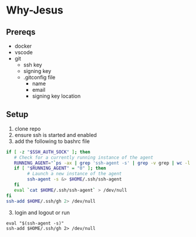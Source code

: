 # Why-Jesus
## Prereqs
* docker
* vscode
* git
  * ssh key
  * signing key 
  * .gitconfig file
    * name
    * email
    * signing key location
## Setup
1. clone repo
1. ensure ssh is started and enabled
2. add the following to bashrc file
```bash
if [ -z "$SSH_AUTH_SOCK" ]; then
   # Check for a currently running instance of the agent
   RUNNING_AGENT="`ps -ax | grep 'ssh-agent -s' | grep -v grep | wc -l | tr -d '[:space:]'`"
   if [ "$RUNNING_AGENT" = "0" ]; then
        # Launch a new instance of the agent
        ssh-agent -s &> $HOME/.ssh/ssh-agent
   fi
   eval `cat $HOME/.ssh/ssh-agent` > /dev/null
fi
ssh-add $HOME/.ssh/gh 2> /dev/null
```
3. login and logout or run
```
eval "$(ssh-agent -s)"
ssh-add $HOME/.ssh/gh 2> /dev/null
```